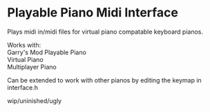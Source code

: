 # Playable Piano Midi Interface
Plays midi in/midi files for virtual piano compatable keyboard pianos.

Works with:  
Garry's Mod Playable Piano  
Virtual Piano  
Multiplayer Piano  

Can be extended to work with other pianos by editing the keymap in interface.h

wip/uninished/ugly
